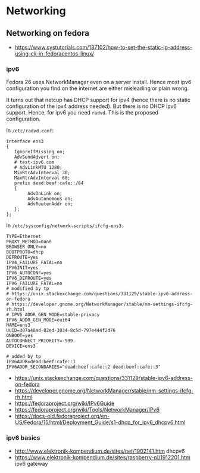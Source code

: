 # Networking

## Networking on fedora

* https://www.systutorials.com/137102/how-to-set-the-static-ip-address-using-cli-in-fedoracentos-linux/

### ipv6

Fedora 26 uses NetworkManager even on a server install. Hence most ipv6 
configuration you find on the internet are either misleading or plain
wrong.

It turns out that netcup has DHCP support for ipv4 (hence there is no 
static configuration of the ipv4 address needed). But there is no
DHCP ipv6 support. Hence, for ipv6 you need `radvd`. This is the
proposed configuration.

In `/etc/radvd.conf`:
```
interface ens3
{
   IgnoreIfMissing on;
   AdvSendAdvert on;
   # test-ipv6.com
   # AdvLinkMTU 1280;
   MinRtrAdvInterval 30;
   MaxRtrAdvInterval 60;
   prefix dead:beef:cafe::/64
   {
        AdvOnLink on;
        AdvAutonomous on;
        AdvRouterAddr on;
   };
};
```

In `/etc/sysconfig/network-scripts/ifcfg-ens3`:
```
TYPE=Ethernet
PROXY_METHOD=none
BROWSER_ONLY=no
BOOTPROTO=dhcp
DEFROUTE=yes
IPV4_FAILURE_FATAL=no
IPV6INIT=yes
IPV6_AUTOCONF=yes
IPV6_DEFROUTE=yes
IPV6_FAILURE_FATAL=no
# modified by tp
# https://unix.stackexchange.com/questions/331129/stable-ipv6-address-on-fedora
# https://developer.gnome.org/NetworkManager/stable/nm-settings-ifcfg-rh.html
# IPV6_ADDR_GEN_MODE=stable-privacy
IPV6_ADDR_GEN_MODE=eui64
NAME=ens3
UUID=307a48ad-82ed-3034-8c5d-797e444f2d76
ONBOOT=yes
AUTOCONNECT_PRIORITY=-999
DEVICE=ens3

# added by tp
IPV6ADDR=dead:beef:cafe::1
IPV6ADDR_SECONDARIES="dead:beef:cafe::2 dead:beef:cafe::3"
```

* https://unix.stackexchange.com/questions/331129/stable-ipv6-address-on-fedora
* https://developer.gnome.org/NetworkManager/stable/nm-settings-ifcfg-rh.html
* https://fedoraproject.org/wiki/IPv6Guide
* https://fedoraproject.org/wiki/Tools/NetworkManager/IPv6
* https://docs-old.fedoraproject.org/en-US/Fedora/15/html/Deployment_Guide/s1-dhcp_for_ipv6_dhcpv6.html

### ipv6 basics

* http://www.elektronik-kompendium.de/sites/net/1902141.htm
  dhcpv6
* https://www.elektronik-kompendium.de/sites/raspberry-pi/1912201.htm
  ipv6 gateway
